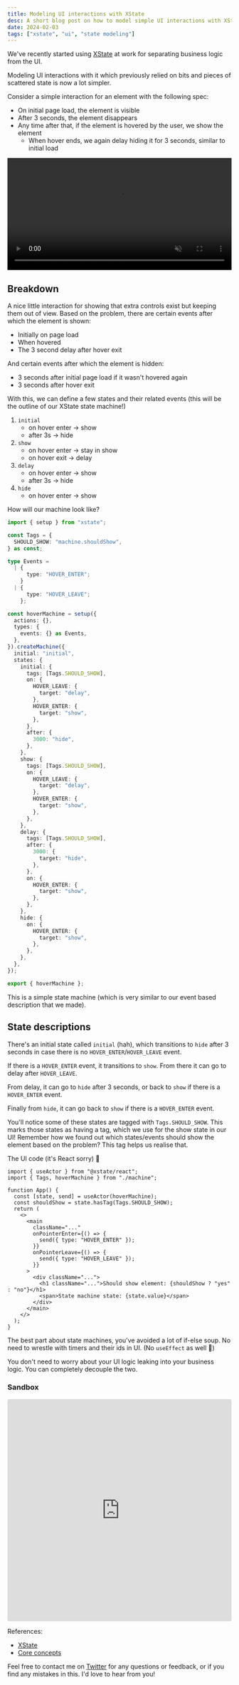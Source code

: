 ```yaml
---
title: Modeling UI interactions with XState
desc: A short blog post on how to model simple UI interactions with XState
date: 2024-02-03
tags: ["xstate", "ui", "state modeling"]
---
```


We've recently started using [XState](https://stately.ai/docs) at work for separating business logic from the UI.

Modeling UI interactions with it which previously relied on bits and pieces of scattered state is now a lot simpler.

Consider a simple interaction for an element with the following spec:

- On initial page load, the element is visible
- After 3 seconds, the element disappears
- Any time after that, if the element is hovered by the user, we show the element
  - When hover ends, we again delay hiding it for 3 seconds, similar to initial load

<video autoplay playsinline muted controls  width="100%">
  <source src="/images/xstate-1.mp4" type="video/mp4">></source>
</video>

## Breakdown

A nice little interaction for showing that extra controls exist but keeping them out of view. Based on the problem, there are certain events after which the element is shown:

- Initially on page load
- When hovered
- The 3 second delay after hover exit

And certain events after which the element is hidden:

- 3 seconds after initial page load if it wasn't hovered again
- 3 seconds after hover exit

With this, we can define a few states and their related events (this will be the outline of our XState state machine!)

1. `initial`
   - on hover enter -> show
   - after 3s -> hide
2. `show`
   - on hover enter -> stay in show
   - on hover exit -> delay
3. `delay`
   - on hover enter -> show
   - after 3s -> hide
4. `hide`
   - on hover enter -> show

How will our machine look like?

```typescript
import { setup } from "xstate";

const Tags = {
  SHOULD_SHOW: "machine.shouldShow",
} as const;

type Events =
  | {
      type: "HOVER_ENTER";
    }
  | {
      type: "HOVER_LEAVE";
    };

const hoverMachine = setup({
  actions: {},
  types: {
    events: {} as Events,
  },
}).createMachine({
  initial: "initial",
  states: {
    initial: {
      tags: [Tags.SHOULD_SHOW],
      on: {
        HOVER_LEAVE: {
          target: "delay",
        },
        HOVER_ENTER: {
          target: "show",
        },
      },
      after: {
        3000: "hide",
      },
    },
    show: {
      tags: [Tags.SHOULD_SHOW],
      on: {
        HOVER_LEAVE: {
          target: "delay",
        },
        HOVER_ENTER: {
          target: "show",
        },
      },
    },
    delay: {
      tags: [Tags.SHOULD_SHOW],
      after: {
        3000: {
          target: "hide",
        },
      },
      on: {
        HOVER_ENTER: {
          target: "show",
        },
      },
    },
    hide: {
      on: {
        HOVER_ENTER: {
          target: "show",
        },
      },
    },
  },
});

export { hoverMachine };
```

This is a simple state machine (which is very similar to our event based description that we made).

## State descriptions

There's an initial state called `initial` (hah), which transitions to `hide` after 3 seconds in case there is no `HOVER_ENTER`/`HOVER_LEAVE` event.

If there is a `HOVER_ENTER` event, it transitions to `show`. From there it can go to delay after `HOVER_LEAVE`.

From delay, it can go to `hide` after 3 seconds, or back to `show` if there is a `HOVER_ENTER` event.

Finally from `hide`, it can go back to `show` if there is a `HOVER_ENTER` event.

You'll notice some of these states are tagged with `Tags.SHOULD_SHOW`. This marks those states as having a tag, which we use for the show state in our UI! Remember how we found out which states/events should show the element based on the problem? This tag helps us realise that.

The UI code (it's React sorry) 🙏

```tsx
import { useActor } from "@xstate/react";
import { Tags, hoverMachine } from "./machine";

function App() {
  const [state, send] = useActor(hoverMachine);
  const shouldShow = state.hasTag(Tags.SHOULD_SHOW);
  return (
    <>
      <main
        className="..."
        onPointerEnter={() => {
          send({ type: "HOVER_ENTER" });
        }}
        onPointerLeave={() => {
          send({ type: "HOVER_LEAVE" });
        }}
      >
        <div className="...">
          <h1 className="...">Should show element: {shouldShow ? "yes" : "no"}</h1>
          <span>State machine state: {state.value}</span>
        </div>
      </main>
    </>
  );
}
```

The best part about state machines, you've avoided a lot of if-else soup. No need to wrestle with timers and their ids in UI. (No `useEffect` as well 👀)

You don't need to worry about your UI logic leaking into your business logic. You can completely decouple the two.

### Sandbox

<iframe src="https://stackblitz.com/edit/vitejs-vite-tqbjy7?ctl=1&embed=1&file=src%2Fmachine.ts&hideNavigation=1" style="width:100%; height:500px; border:0; border-radius: 4px; overflow:hidden;" title="Modeling Interactions w/ XState" loading="lazy"></iframe>

References:

- [XState](https://stately.ai/docs/)
- [Core concepts](https://stately.ai/docs/state-machines-and-statecharts)

Feel free to contact me on [Twitter](https://twitter.com/__sadn1ck__) for any questions or feedback, or if you find any mistakes in this. I'd love to hear from you!
